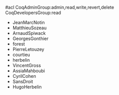 #acl CoqAdminGroup:admin,read,write,revert,delete CoqDevelopersGroup:read
 * JeanMarcNotin
 * MatthieuSozeau
 * ArnaudSpiwack
 * GeorgesGonthier
 * forest
 * PierreLetouzey
 * courtieu
 * herbelin
 * VincentGross
 * AssiaMahboubi
 * CyrilCohen
 * SansDroit
 * HugoHerbelin
